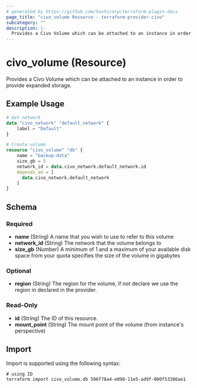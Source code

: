 ```yaml
---
# generated by https://github.com/hashicorp/terraform-plugin-docs
page_title: "civo_volume Resource - terraform-provider-civo"
subcategory: ""
description: |-
  Provides a Civo Volume which can be attached to an instance in order to provide expanded storage.
---
```


# civo_volume (Resource)

Provides a Civo Volume which can be attached to an instance in order to provide expanded storage.

## Example Usage

```terraform
# Get network
data "civo_network" "default_network" {
    label = "Default"
}

# Create volume
resource "civo_volume" "db" {
    name = "backup-data"
    size_gb = 5
    network_id = data.civo_network.default_network.id
    depends_on = [
      data.civo_network.default_network
    ]
}
```

<!-- schema generated by tfplugindocs -->
## Schema

### Required

- **name** (String) A name that you wish to use to refer to this volume
- **network_id** (String) The network that the volume belongs to
- **size_gb** (Number) A minimum of 1 and a maximum of your available disk space from your quota specifies the size of the volume in gigabytes

### Optional

- **region** (String) The region for the volume, if not declare we use the region in declared in the provider.

### Read-Only

- **id** (String) The ID of this resource.
- **mount_point** (String) The mount point of the volume (from instance's perspective)

## Import

Import is supported using the following syntax:

```shell
# using ID
terraform import civo_volume.db 506f78a4-e098-11e5-ad9f-000f53306ae1
```
